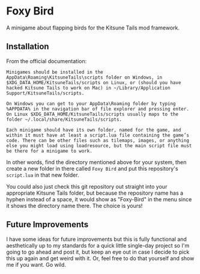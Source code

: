 # Foxy Bird
A minigame about flapping birds for the Kitsune Tails mod framework.

## Installation
From the official documentation:
```
Minigames should be installed in the AppData\Roaming\KitsuneTails\scripts folder on Windows, in $XDG_DATA_HOME/KitsuneTails/scripts on Linux, or (should you have hacked Kitsune Tails to work on Mac) in ~/Library/Application Support/KitsuneTails/scripts.

On Windows you can get to your AppData\Roaming folder by typing %APPDATA% in the navigation bar of file explorer and pressing enter. On Linux $XDG_DATA_HOME/KitsuneTails/scripts usually maps to the folder ~/.local/share/KitsuneTails/scripts.

Each minigame should have its own folder, named for the game, and within it must have at least a script.lua file containing the game’s code. There can be other files such as tilemaps, images, or anything else you might load using loadresource, but the main script file must be there for a minigame to work.
```

In other words, find the directory mentioned above for your system, then create a new folder in there called `Foxy Bird` and put this repository's `script.lua` in that new folder.

You could also just check this git repository out straight into your appropriate Kitsune Tails folder, but because the repository name has a hyphen instead of a space, it would show as "Foxy-Bird" in the menu since it shows the directory name there. The choice is yours!

## Future Improvements
I have some ideas for future improvements but this is fully functional and aesthetically up to my standards for a quick little single-day project so I'm going to go ahead and post it, but keep an eye out in case I decide to pick this up again and get weird with it. Or, feel free to do that yourself and show me if you want. Go wild.